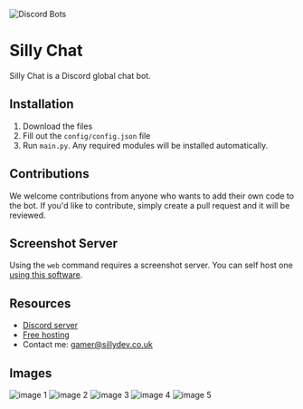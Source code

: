 ![Discord Bots](https://top.gg/api/widget/1051199485168066610.svg)
# Silly Chat

Silly Chat is a Discord global chat bot.

## Installation

1. Download the files
2. Fill out the `config/config.json` file
3. Run `main.py`. Any required modules will be installed automatically.

## Contributions

We welcome contributions from anyone who wants to add their own code to the bot. If you'd like to contribute, simply create a pull request and it will be reviewed.

## Screenshot Server

Using the `web` command requires a screenshot server. You can self host one [using this software](https://github.com/browserless/chrome).

## Resources

- [Discord server](https://discord.gg/3qvpkgWSbF)
- [Free hosting](https://panel.sillydev.co.uk)
- Contact me: gamer@sillydev.co.uk

## Images

![image 1](https://user-images.githubusercontent.com/79448904/217915467-02718cde-3404-42c8-b89d-d3533032faed.png)
![image 2](https://user-images.githubusercontent.com/79448904/217915602-4dd89a59-043c-4775-9f3f-bd2a36632773.png)
![image 3](https://user-images.githubusercontent.com/79448904/217915642-b9873d2a-a68b-403d-9c59-32f480a59283.png)
![image 4](https://user-images.githubusercontent.com/79448904/217915777-dcf5cab7-e955-4ce0-b438-ca39334f5937.png)
![image 5](https://user-images.githubusercontent.com/79448904/217915814-1d22ebdb-9021-4769-9022-759d582dbd73.png)

